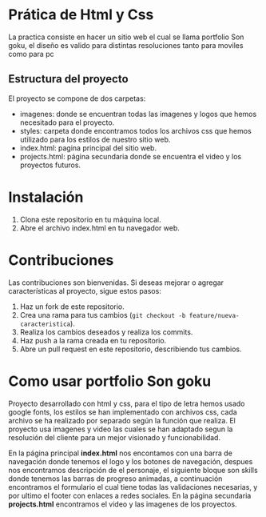 # Prática de Html y Css 

La practica consiste en hacer un sitio web el cual se llama portfolio Son goku,
el diseño es valido para distintas resoluciones tanto para moviles como para pc

## Estructura del proyecto

El proyecto se compone de dos carpetas:  
- imagenes: donde se encuentran todas las imagenes y logos que hemos     necesitado para el proyecto.  
- styles: carpeta donde encontramos todos los archivos css que hemos utilizado para los estilos de nuestro sitio web.  
- index.html: pagina principal del sitio web.  
- projects.html: página secundaria donde se encuentra el video y los proyectos futuros.

# Instalación

1. Clona este repositorio en tu máquina local.
2. Abre el archivo index.html en tu navegador web.

# Contribuciones

Las contribuciones son bienvenidas. Si deseas mejorar o agregar características al proyecto, sigue estos pasos:
1. Haz un fork de este repositorio. 
2. Crea una rama para tus cambios (`git checkout -b feature/nueva-caracteristica`).
3. Realiza los cambios deseados y realiza los commits.
4. Haz push a la rama creada en tu repositorio.
5. Abre un pull request en este repositorio, describiendo tus cambios.
   
# Como usar portfolio Son goku

Proyecto desarrollado con html y css, para el tipo de letra hemos usado google fonts, los estilos se han implementado con archivos css, cada archivo se ha realizado por separado según la función que realiza.
El proyecto usa imagenes y video las cuales se han adaptado segun la resolución del cliente para un mejor visionado y funcionabilidad.

En la página principal __index.html__ nos encontamos con una barra de navegación donde tenemos el logo y los botones de navegación, despues nos encontramos descripción de el personaje, el siguiente bloque son skills donde tenemos las barras de progreso animadas, a continuación encontramos el formulario el cual tiene todas las validaciones necesarias, y por ultimo el footer con enlaces a redes sociales.
En la página secundaria __projects.html__ encontramos el video y las imagenes de los proyectos.



